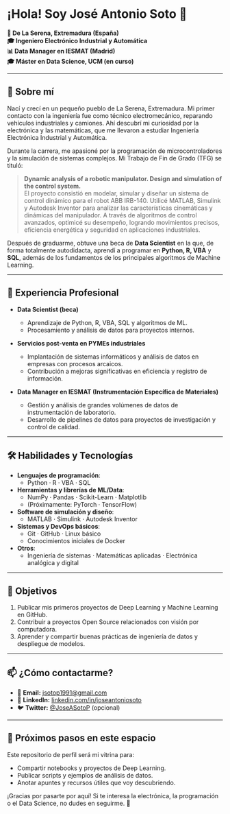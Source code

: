 # ¡Hola! Soy José Antonio Soto 👋

**📍 De La Serena, Extremadura (España)**  
**🎓 Ingeniero Electrónico Industrial y Automática**  
**📊 Data Manager en IESMAT (Madrid)**  
**🎓 Máster en Data Science, UCM (en curso)**

---

## 🌱 Sobre mí

Nací y crecí en un pequeño pueblo de La Serena, Extremadura. Mi primer contacto con la ingeniería fue como técnico electromecánico, reparando vehículos industriales y camiones. Ahí descubrí mi curiosidad por la electrónica y las matemáticas, que me llevaron a estudiar Ingeniería Electrónica Industrial y Automática.

Durante la carrera, me apasioné por la programación de microcontroladores y la simulación de sistemas complejos. Mi Trabajo de Fin de Grado (TFG) se tituló:

> **Dynamic analysis of a robotic manipulator. Design and simulation of the control system.**  
> El proyecto consistió en modelar, simular y diseñar un sistema de control dinámico para el robot ABB IRB-140. Utilicé MATLAB, Simulink y Autodesk Inventor para analizar las características cinemáticas y dinámicas del manipulador. A través de algoritmos de control avanzados, optimicé su desempeño, logrando movimientos precisos, eficiencia energética y seguridad en aplicaciones industriales.

Después de graduarme, obtuve una beca de **Data Scientist** en la que, de forma totalmente autodidacta, aprendí a programar en **Python, R, VBA** y **SQL**, además de los fundamentos de los principales algoritmos de Machine Learning.

---

## 💼 Experiencia Profesional

- **Data Scientist (beca)**  
  - Aprendizaje de Python, R, VBA, SQL y algoritmos de ML.  
  - Procesamiento y análisis de datos para proyectos internos.

- **Servicios post-venta en PYMEs industriales**  
  - Implantación de sistemas informáticos y análisis de datos en empresas con procesos arcaicos.  
  - Contribución a mejoras significativas en eficiencia y registro de información.

- **Data Manager en IESMAT (Instrumentación Específica de Materiales)**  
  - Gestión y análisis de grandes volúmenes de datos de instrumentación de laboratorio.  
  - Desarrollo de pipelines de datos para proyectos de investigación y control de calidad.

---

## 🛠️ Habilidades y Tecnologías

- **Lenguajes de programación**:  
  - Python · R · VBA · SQL  
- **Herramientas y librerías de ML/Data**:  
  - NumPy · Pandas · Scikit-Learn · Matplotlib  
  - (Próximamente: PyTorch · TensorFlow)  
- **Software de simulación y diseño**:  
  - MATLAB · Simulink · Autodesk Inventor  
- **Sistemas y DevOps básicos**:  
  - Git · GitHub · Linux básico  
  - Conocimientos iniciales de Docker  
- **Otros**:  
  - Ingeniería de sistemas · Matemáticas aplicadas · Electrónica analógica y digital

---

## 🎯 Objetivos

1. Publicar mis primeros proyectos de Deep Learning y Machine Learning en GitHub.  
2. Contribuir a proyectos Open Source relacionados con visión por computadora.  
3. Aprender y compartir buenas prácticas de ingeniería de datos y despliegue de modelos.

---

## 📫 ¿Cómo contactarme?

- 📧 **Email:** jsotop1991@gmail.com  
- 🔗 **LinkedIn:** [linkedin.com/in/joseantoniosoto](https://www.linkedin.com/in/joseantoniosoto)  
- 🐦 **Twitter:** [@JoseASotoP](https://twitter.com/JoseASotoP) (opcional)

---

## 🚀 Próximos pasos en este espacio

Este repositorio de perfil será mi vitrina para:

- Compartir notebooks y proyectos de Deep Learning.  
- Publicar scripts y ejemplos de análisis de datos.  
- Anotar apuntes y recursos útiles que voy descubriendo.  

¡Gracias por pasarte por aquí! Si te interesa la electrónica, la programación o el Data Science, no dudes en seguirme. 🚀  

